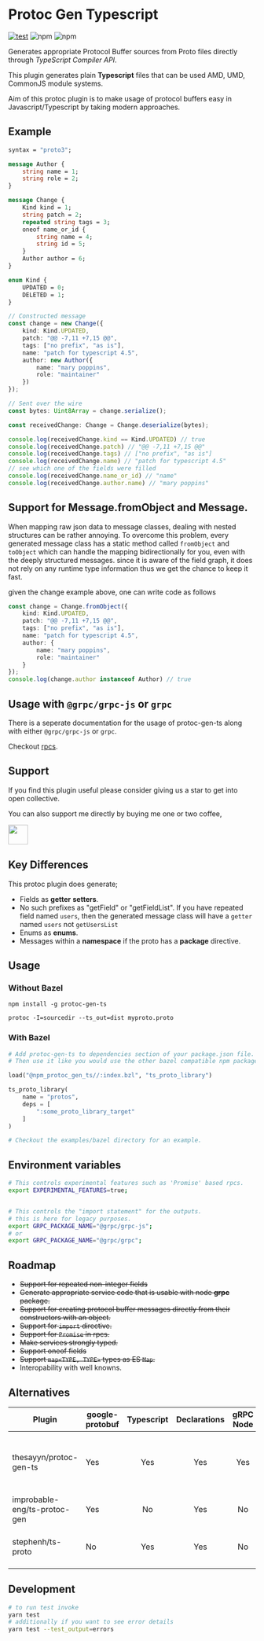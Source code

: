 # Protoc Gen Typescript 

[![test](https://github.com/thesayyn/protoc-gen-ts/actions/workflows/test.yaml/badge.svg?branch=master)](https://github.com/thesayyn/protoc-gen-ts/actions/workflows/test.yaml)
![npm](https://img.shields.io/npm/v/protoc-gen-ts)
![npm](https://img.shields.io/npm/dm/protoc-gen-ts)

Generates appropriate Protocol Buffer sources from Proto files directly through _TypeScript Compiler API_.

This plugin generates plain **Typescript** files that can be used AMD, UMD, CommonJS module systems.

Aim of this protoc plugin is to make usage of protocol buffers easy in Javascript/Typescript by taking modern approaches.

## Example

```proto
syntax = "proto3";

message Author {
    string name = 1;
    string role = 2;
}

message Change {
    Kind kind = 1;
    string patch = 2;
    repeated string tags = 3; 
    oneof name_or_id {
        string name = 4;
        string id = 5;
    }
    Author author = 6;
}

enum Kind {
    UPDATED = 0;
    DELETED = 1;
}
```


```typescript
// Constructed message
const change = new Change({
    kind: Kind.UPDATED,
    patch: "@@ -7,11 +7,15 @@",
    tags: ["no prefix", "as is"],
    name: "patch for typescript 4.5",
    author: new Author({
        name: "mary poppins",
        role: "maintainer"
    })
});

// Sent over the wire
const bytes: Uint8Array = change.serialize();

const receivedChange: Change = Change.deserialize(bytes);

console.log(receivedChange.kind == Kind.UPDATED) // true
console.log(receivedChange.patch) // "@@ -7,11 +7,15 @@"
console.log(receivedChange.tags) // ["no prefix", "as is"]
console.log(receivedChange.name) // "patch for typescript 4.5"
// see which one of the fields were filled
console.log(receivedChange.name_or_id) // "name"
console.log(receivedChange.author.name) // "mary poppins"
```

## Support for Message.fromObject and Message.

When mapping raw json data to message classes, dealing with nested structures can be rather annoying.
To overcome this problem, every generated message class has a static method called `fromObject` and `toObject` 
which can handle the mapping bidirectionally for you, even with the deeply structured messages. since it is 
aware of the field graph, it does not rely on any runtime type information thus we get the chance to keep it fast.

given the change example above, one can write code as follows

```typescript
const change = Change.fromObject({
    kind: Kind.UPDATED,
    patch: "@@ -7,11 +7,15 @@",
    tags: ["no prefix", "as is"],
    name: "patch for typescript 4.5",
    author: {
        name: "mary poppins",
        role: "maintainer"
    }
});
console.log(change.author instanceof Author) // true
```


## Usage with `@grpc/grpc-js` or `grpc`

There is a seperate documentation for the usage of protoc-gen-ts along with either `@grpc/grpc-js` or `grpc`.

Checkout [rpcs](docs/rpc.md).

## Support

If you find this plugin useful please consider giving us a star to get into open collective.

You can also support me directly by buying me one or two coffee, 

<a href="https://www.buymeacoffee.com/thesayyn">
<img height="40px" src="https://img.buymeacoffee.com/button-api/?text=Buy me a coffee&emoji=🙌&slug=thesayyn&button_colour=FFDD00&font_colour=000000&font_family=Cookie&outline_colour=000000&coffee_colour=ffffff">
</a>

## Key Differences

This protoc plugin does generate;

- Fields as **getter** **setters**.
- No such prefixes as "getField" or "getFieldList". If you have repeated field named `users`, then the generated message class will have a `getter` named `users` not `getUsersList` 
- Enums as **enums**.
- Messages within a **namespace** if the proto has a **package** directive.


## Usage

### Without Bazel
```properties
npm install -g protoc-gen-ts

protoc -I=sourcedir --ts_out=dist myproto.proto
```
### With Bazel
```py
# Add protoc-gen-ts to dependencies section of your package.json file.
# Then use it like you would use the other bazel compatible npm packages.

load("@npm_protoc_gen_ts//:index.bzl", "ts_proto_library")

ts_proto_library(
    name = "protos",
    deps = [
        ":some_proto_library_target"
    ]
)

# Checkout the examples/bazel directory for an example.
```

## Environment variables

```sh
# This controls experimental features such as 'Promise' based rpcs.
export EXPERIMENTAL_FEATURES=true;


# This controls the "import statement" for the outputs.
# this is here for legacy purposes.
export GRPC_PACKAGE_NAME="@grpc/grpc-js";
# or 
export GRPC_PACKAGE_NAME="@grpc/grpc";

```
## Roadmap

- <s>Support for repeated non-integer fields</s>
- <s>Generate appropriate service code that is usable with node **grpc** package.</s>
- <s>Support for creating protocol buffer messages directly from their constructors with an object.</s>
- <s>Support for `import` directive.</s>
- <s>Support for `Promise` in rpcs.</s>
- <s>Make services strongly typed.</s>
- <s>Support oneof fields</s>
- <s>Support `map<TYPE, TYPE>` types as ES `Map`.</s>
- Interopability with well knowns.


## Alternatives

| Plugin | google-protobuf | Typescript | Declarations | gRPC Node | gRPC Web | ES6 Support | Notes |
|------------------------------|-----------------|:----------:|:------------:|:---------:|:--------:|:-----------:|:-----------------------------------------------------------------------------------------------------------------------------------:|
| thesayyn/protoc-gen-ts | Yes | Yes | Yes | Yes | Partial | Yes | The generated messages are compatible with ever-green browsers.<br>However, you might need to use third-party packages to use rpcs. |
| improbable-eng/ts-protoc-gen | Yes | No | Yes | No | Yes | Partial | Drawback: You can't bundle generated files with rollup since<br>they are not >= ES6 compatible. |
| stephenh/ts-proto | No | Yes | Yes | No | No | Yes | There is no support for rpcs.<br>See: https://github.com/stephenh/ts-proto/issues/2 |


## Development

```sh
# to run test invoke
yarn test
# additionally if you want to see error details
yarn test --test_output=errors

```
